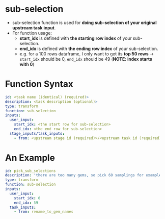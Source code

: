 # sub-selection 
- sub-selection function is used for **doing sub-selection of your original upstream task input**.
- For function usage:
  - **start_idx** is defined with **the starting row index** of your sub-selection.
  - **end_idx** is defined with **the ending row index** of your sub-selection.
  - e.g. for a 100 rows dataframe, I only want to get its **top 50 rows** -> `start_idx` should be 0, `end_idx` should be 49 (**NOTE: index starts with 0**)

# Function Syntax
```yml
id: <task name (identical) (required)>
description: <task description (optional)>
type: transform 
function: sub-selection 
inputs:
  user_input:
    start_idx: <the start row for sub-selection>
    end_idx: <the end row for sub-selection>
  stage_inputs/task_inputs:
    - from: <upstream stage id (required)>/<upstream task id (required)> 
```

# An Example
```yml
id: pick_sub_selections 
description: 'there are too many gems, so pick 60 samplings for example'
type: transform
function: sub-selection 
inputs:
  user_input:
    start_idx: 0
    end_idx: 59 
  task_inputs:
    - from: rename_to_gem_names
```
